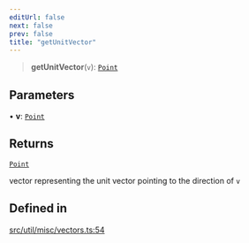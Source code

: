 ```yaml
---
editUrl: false
next: false
prev: false
title: "getUnitVector"
---
```


> **getUnitVector**(`v`): [`Point`](/api/classes/point/)

## Parameters

• **v**: [`Point`](/api/classes/point/)

## Returns

[`Point`](/api/classes/point/)

vector representing the unit vector pointing to the direction of `v`

## Defined in

[src/util/misc/vectors.ts:54](https://github.com/fabricjs/fabric.js/blob/8748628df7e9de00ba77413bfc3ad9e9fe9d4f30/src/util/misc/vectors.ts#L54)
